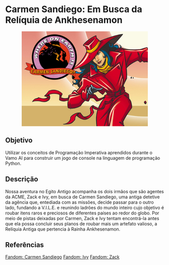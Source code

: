 # Carmen Sandiego: Em Busca da Relíquia de Ankhesenamon

<p align="center">
  <img src="https://github.com/lis-r-barreto/JogoResilia/blob/main/carmen_sandiego.jpg" height = 300>
</p>

## Objetivo

Utilizar os conceitos de Programação Imperativa aprendidos durante o Vamo AI para construir um jogo de console na linguagem de programação Python.

## Descrição

Nossa aventura no Egito Antigo acompanha os dois irmãos que são agentes da ACME, Zack e Ivy, em busca de Carmen Sandiego, uma antiga detetive da agência que, entediada com as missões, decide passar para o outro lado, fundando a V.I.L.E. e reunindo ladrões do mundo inteiro cujo objetivo é roubar itens raros e preciosos de diferentes países ao redor do globo. Por meio de pistas deixadas por Carmen, Zack e Ivy tentam encontrá-la antes que ela possa concluir seus planos de roubar mais um artefato valioso, a Relíquia Antiga que pertencia à Rainha Ankhesenamon.

## Referências

[Fandom: Carmen Sandiego](https://carmensandiego.fandom.com/wiki/Carmen_Sandiego)
[Fandom: Ivy](https://carmensandiego.fandom.com/wiki/Ivy)
[Fandom: Zack](https://carmensandiego.fandom.com/wiki/Zack)
